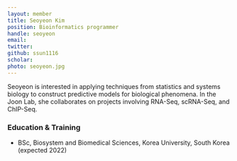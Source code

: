 ```yaml
---
layout: member
title: Seoyeon Kim
position: Bioinformatics programmer​
handle: seoyeon
email:
twitter:
github: ssun1116
scholar: 
photo: seoyeon.jpg
---
```


  Seoyeon is interested in applying techniques from statistics and systems biology to construct predictive models for biological phenomena. In the Joon Lab, she collaborates on projects involving RNA-Seq, scRNA-Seq, and ChIP-Seq.

### Education & Training
- BSc, Biosystem and Biomedical Sciences, Korea University, South Korea (expected 2022)